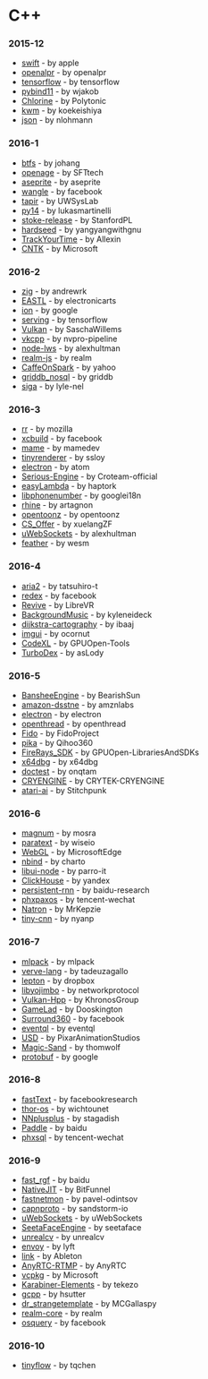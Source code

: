 # C++


### 2015-12
- [swift](https://github.com/apple/swift) - by apple
- [openalpr](https://github.com/openalpr/openalpr) - by openalpr
- [tensorflow](https://github.com/tensorflow/tensorflow) - by tensorflow
- [pybind11](https://github.com/wjakob/pybind11) - by wjakob
- [Chlorine](https://github.com/Polytonic/Chlorine) - by Polytonic
- [kwm](https://github.com/koekeishiya/kwm) - by koekeishiya
- [json](https://github.com/nlohmann/json) - by nlohmann

### 2016-1
- [btfs](https://github.com/johang/btfs) - by johang
- [openage](https://github.com/SFTtech/openage) - by SFTtech
- [aseprite](https://github.com/aseprite/aseprite) - by aseprite
- [wangle](https://github.com/facebook/wangle) - by facebook
- [tapir](https://github.com/UWSysLab/tapir) - by UWSysLab
- [py14](https://github.com/lukasmartinelli/py14) - by lukasmartinelli
- [stoke-release](https://github.com/StanfordPL/stoke-release) - by StanfordPL
- [hardseed](https://github.com/yangyangwithgnu/hardseed) - by yangyangwithgnu
- [TrackYourTime](https://github.com/Allexin/TrackYourTime) - by Allexin
- [CNTK](https://github.com/Microsoft/CNTK) - by Microsoft

### 2016-2
- [zig](https://github.com/andrewrk/zig) - by andrewrk
- [EASTL](https://github.com/electronicarts/EASTL) - by electronicarts
- [ion](https://github.com/google/ion) - by google
- [serving](https://github.com/tensorflow/serving) - by tensorflow
- [Vulkan](https://github.com/SaschaWillems/Vulkan) - by SaschaWillems
- [vkcpp](https://github.com/nvpro-pipeline/vkcpp) - by nvpro-pipeline
- [node-lws](https://github.com/alexhultman/node-lws) - by alexhultman
- [realm-js](https://github.com/realm/realm-js) - by realm
- [CaffeOnSpark](https://github.com/yahoo/CaffeOnSpark) - by yahoo
- [griddb_nosql](https://github.com/griddb/griddb_nosql) - by griddb
- [siga](https://github.com/lyle-nel/siga) - by lyle-nel

### 2016-3
- [rr](https://github.com/mozilla/rr) - by mozilla
- [xcbuild](https://github.com/facebook/xcbuild) - by facebook
- [mame](https://github.com/mamedev/mame) - by mamedev
- [tinyrenderer](https://github.com/ssloy/tinyrenderer) - by ssloy
- [electron](https://github.com/atom/electron) - by atom
- [Serious-Engine](https://github.com/Croteam-official/Serious-Engine) - by Croteam-official
- [easyLambda](https://github.com/haptork/easyLambda) - by haptork
- [libphonenumber](https://github.com/googlei18n/libphonenumber) - by googlei18n
- [rhine](https://github.com/artagnon/rhine) - by artagnon
- [opentoonz](https://github.com/opentoonz/opentoonz) - by opentoonz
- [CS_Offer](https://github.com/xuelangZF/CS_Offer) - by xuelangZF
- [uWebSockets](https://github.com/alexhultman/uWebSockets) - by alexhultman
- [feather](https://github.com/wesm/feather) - by wesm

### 2016-4
- [aria2](https://github.com/tatsuhiro-t/aria2) - by tatsuhiro-t
- [redex](https://github.com/facebook/redex) - by facebook
- [Revive](https://github.com/LibreVR/Revive) - by LibreVR
- [BackgroundMusic](https://github.com/kyleneideck/BackgroundMusic) - by kyleneideck
- [dijkstra-cartography](https://github.com/ibaaj/dijkstra-cartography) - by ibaaj
- [imgui](https://github.com/ocornut/imgui) - by ocornut
- [CodeXL](https://github.com/GPUOpen-Tools/CodeXL) - by GPUOpen-Tools
- [TurboDex](https://github.com/asLody/TurboDex) - by asLody

### 2016-5
- [BansheeEngine](https://github.com/BearishSun/BansheeEngine) - by BearishSun
- [amazon-dsstne](https://github.com/amznlabs/amazon-dsstne) - by amznlabs
- [electron](https://github.com/electron/electron) - by electron
- [openthread](https://github.com/openthread/openthread) - by openthread
- [Fido](https://github.com/FidoProject/Fido) - by FidoProject
- [pika](https://github.com/Qihoo360/pika) - by Qihoo360
- [FireRays_SDK](https://github.com/GPUOpen-LibrariesAndSDKs/FireRays_SDK) - by GPUOpen-LibrariesAndSDKs
- [x64dbg](https://github.com/x64dbg/x64dbg) - by x64dbg
- [doctest](https://github.com/onqtam/doctest) - by onqtam
- [CRYENGINE](https://github.com/CRYTEK-CRYENGINE/CRYENGINE) - by CRYTEK-CRYENGINE
- [atari-ai](https://github.com/Stitchpunk/atari-ai) - by Stitchpunk

### 2016-6
- [magnum](https://github.com/mosra/magnum) - by mosra
- [paratext](https://github.com/wiseio/paratext) - by wiseio
- [WebGL](https://github.com/MicrosoftEdge/WebGL) - by MicrosoftEdge
- [nbind](https://github.com/charto/nbind) - by charto
- [libui-node](https://github.com/parro-it/libui-node) - by parro-it
- [ClickHouse](https://github.com/yandex/ClickHouse) - by yandex
- [persistent-rnn](https://github.com/baidu-research/persistent-rnn) - by baidu-research
- [phxpaxos](https://github.com/tencent-wechat/phxpaxos) - by tencent-wechat
- [Natron](https://github.com/MrKepzie/Natron) - by MrKepzie
- [tiny-cnn](https://github.com/nyanp/tiny-cnn) - by nyanp

### 2016-7
- [mlpack](https://github.com/mlpack/mlpack) - by mlpack
- [verve-lang](https://github.com/tadeuzagallo/verve-lang) - by tadeuzagallo
- [lepton](https://github.com/dropbox/lepton) - by dropbox
- [libyojimbo](https://github.com/networkprotocol/libyojimbo) - by networkprotocol
- [Vulkan-Hpp](https://github.com/KhronosGroup/Vulkan-Hpp) - by KhronosGroup
- [GameLad](https://github.com/Dooskington/GameLad) - by Dooskington
- [Surround360](https://github.com/facebook/Surround360) - by facebook
- [eventql](https://github.com/eventql/eventql) - by eventql
- [USD](https://github.com/PixarAnimationStudios/USD) - by PixarAnimationStudios
- [Magic-Sand](https://github.com/thomwolf/Magic-Sand) - by thomwolf
- [protobuf](https://github.com/google/protobuf) - by google

### 2016-8
- [fastText](https://github.com/facebookresearch/fastText) - by facebookresearch
- [thor-os](https://github.com/wichtounet/thor-os) - by wichtounet
- [NNplusplus](https://github.com/stagadish/NNplusplus) - by stagadish
- [Paddle](https://github.com/baidu/Paddle) - by baidu
- [phxsql](https://github.com/tencent-wechat/phxsql) - by tencent-wechat

### 2016-9
- [fast_rgf](https://github.com/baidu/fast_rgf) - by baidu
- [NativeJIT](https://github.com/BitFunnel/NativeJIT) - by BitFunnel
- [fastnetmon](https://github.com/pavel-odintsov/fastnetmon) - by pavel-odintsov
- [capnproto](https://github.com/sandstorm-io/capnproto) - by sandstorm-io
- [uWebSockets](https://github.com/uWebSockets/uWebSockets) - by uWebSockets
- [SeetaFaceEngine](https://github.com/seetaface/SeetaFaceEngine) - by seetaface
- [unrealcv](https://github.com/unrealcv/unrealcv) - by unrealcv
- [envoy](https://github.com/lyft/envoy) - by lyft
- [link](https://github.com/Ableton/link) - by Ableton
- [AnyRTC-RTMP](https://github.com/AnyRTC/AnyRTC-RTMP) - by AnyRTC
- [vcpkg](https://github.com/Microsoft/vcpkg) - by Microsoft
- [Karabiner-Elements](https://github.com/tekezo/Karabiner-Elements) - by tekezo
- [gcpp](https://github.com/hsutter/gcpp) - by hsutter
- [dr_strangetemplate](https://github.com/MCGallaspy/dr_strangetemplate) - by MCGallaspy
- [realm-core](https://github.com/realm/realm-core) - by realm
- [osquery](https://github.com/facebook/osquery) - by facebook

### 2016-10
- [tinyflow](https://github.com/tqchen/tinyflow) - by tqchen
